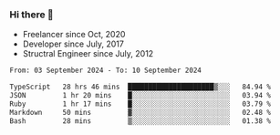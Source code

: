 ### Hi there 👋

- Freelancer since Oct, 2020
- Developer since July, 2017
- Structral Engineer since July, 2012

<!--START_SECTION:waka-->

```txt
From: 03 September 2024 - To: 10 September 2024

TypeScript   28 hrs 46 mins  █████████████████████▒░░░   84.94 %
JSON         1 hr 20 mins    █░░░░░░░░░░░░░░░░░░░░░░░░   03.94 %
Ruby         1 hr 17 mins    █░░░░░░░░░░░░░░░░░░░░░░░░   03.79 %
Markdown     50 mins         ▓░░░░░░░░░░░░░░░░░░░░░░░░   02.48 %
Bash         28 mins         ▒░░░░░░░░░░░░░░░░░░░░░░░░   01.38 %
```

<!--END_SECTION:waka-->
